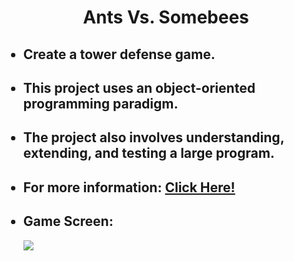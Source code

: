 <h1 align="center">Ants Vs. Somebees</h1>
<ul>
  <h2><li>Create a tower defense game.</li></h2>
  <h2><li>This project uses an object-oriented programming paradigm.</li></h2>
  <h2><li>The project also involves understanding, extending, and testing a large program.</li></h2>
<!--   <h2><li>
      Ants must protect their queen from the evil bees that invade your territory. <br>
      Irritate the bees enough by throwing leaves at them, and they will be vanquished. <br>
      This game is inspired by PopCap Games' Plants Vs. Zombies. <br>
  </li></h2> -->
  <h2><li>For more information: <a href="https://inst.eecs.berkeley.edu/~cs61a/sp21/proj/ants/#introduction"> Click Here!</a></li></h2>
  
  <h2><li>Game Screen: </li></h2>
  <img src="https://github.com/jungheeyu/python-projects/blob/main/ants_vs_somebees/img/ants.gif">
</ul>









